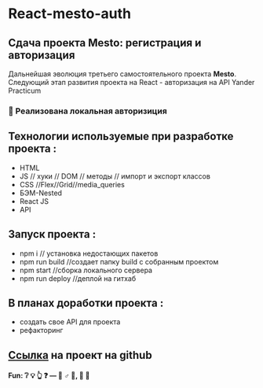 # React-mesto-auth

## Сдача проекта Mesto: регистрация и авторизация

Дальнейшая эволюция третьего самостоятельного проекта **Mesto**.
Следующий этап развития проекта на React - авторизация на API Yander Practicum

### :rocket: Реализована локальная авторизиция

## Технологии используемые при разработке проекта :

- HTML
- JS // хуки // DOM // методы // импорт и экспорт классов
- CSS //Flex//Grid//media_queries
- БЭМ-Nested
- React JS
- API

## Запуск проекта :

- npm i // установка недостающих пакетов
- npm run build //создает папку build с собранным проектом
- npm start //сборка локального сервера
- npm run deploy //деплой на гитхаб

## В планах доработки проекта :

- создать свое API для проекта
- рефакторинг

## [Ссылка](https://srkln.github.io/react-mesto-auth/) на проект на github

#### Fun: :grey_question: :bulb: :point_up_2: :question: — :no_good: ♂ :milky_way:, :construction: :peach:
